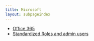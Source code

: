 ```yaml
---
title: Microsoft
layout: subpageindex
---
```


- [Office 365](./office365)
- [Standardized Roles and admin users](./standard-roles-and-users)
